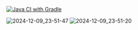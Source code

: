 [![Java CI with Gradle](https://github.com/NataliaKrasnykh/Patterns1/actions/workflows/gradle.yml/badge.svg)](https://github.com/NataliaKrasnykh/Patterns1/actions/workflows/gradle.yml)

![2024-12-09_23-51-47](https://github.com/user-attachments/assets/57422cae-aeda-4309-bb38-e0734aa4ce1e)
![2024-12-09_23-51-20](https://github.com/user-attachments/assets/9034a442-7483-4605-bb0d-1300c22758a1)
